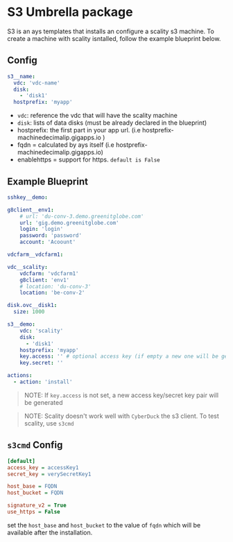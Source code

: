 # S3 Umbrella package
S3 is an ays templates that installs an configure a scality s3 machine.
To create a machine with scality isntalled, follow the example blueprint below.

## Config
```yaml
s3__name:
  vdc: 'vdc-name'
  disk:
    - 'disk1'
  hostprefix: 'myapp'
```

- `vdc`: reference the vdc that will have the scality machine
- `disk`: lists of data disks (must be already declared in the blueprint)
-  hostprefix: the first part in your app url. (i.e hostprefix-machinedecimalip.gigapps.io )
-  fqdn = calculated by ays itself (i.e hostprefix-machinedecimalip.gigapps.io)
-  enablehttps = support for https. `default is False`

## Example Blueprint
```yaml
sshkey__demo:

g8client__env1:
    # url: 'du-conv-3.demo.greenitglobe.com'
    url: 'gig.demo.greenitglobe.com'
    login: 'login'
    password: 'password'
    account: 'Acoount'

vdcfarm__vdcfarm1:

vdc__scality:
    vdcfarm: 'vdcfarm1'
    g8client: 'env1'
    # location: 'du-conv-3'
    location: 'be-conv-2'

disk.ovc__disk1:
  size: 1000

s3__demo:
    vdc: 'scality'
    disk:
      - 'disk1'
    hostprefix: 'myapp'
    key.access: '' # optional access key (if empty a new one will be generated)
    key.secret: ''

actions:
  - action: 'install'
```
> NOTE: If `key.access` is not set, a new access key/secret key pair will be generated

> NOTE: Scality doesn't work well with `CyberDuck` the s3 client. To test scality, use `s3cmd`

## `s3cmd` Config
```ini
[default]
access_key = accessKey1
secret_key = verySecretKey1

host_base = FQDN
host_bucket = FQDN

signature_v2 = True
use_https = False
```
set the `host_base` and `host_bucket` to the value of `fqdn` which will be available after the installation.
